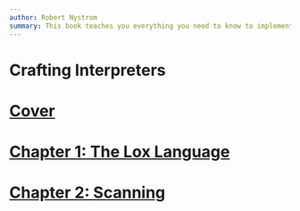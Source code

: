 ```yaml
---
author: Robert Nystrom
summary: This book teaches you everything you need to know to implement a full-featured, efficient scripting language. You'll learn both high-level concepts around parsing and semantics and gritty details like bytecode representation and garbage collection. Your brain will light up with new ideas, and your hands will get dirty and calloused.
---
```


# Crafting Interpreters

# [Cover](https://craftinginterpreters.com/image/header.png)

# [Chapter 1: The Lox Language](https://craftinginterpreters.com/the-lox-language.html)

# [Chapter 2: Scanning](https://craftinginterpreters.com/scanning.html)
